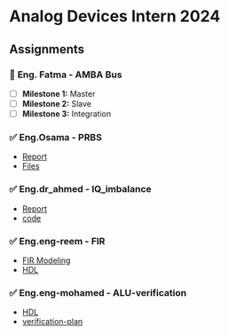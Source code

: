 # **Analog Devices Intern 2024**

## **Assignments**

### 📌 **Eng. Fatma** - AMBA Bus
- [ ] **Milestone 1:** Master
- [ ] **Milestone 2:** Slave
- [ ] **Milestone 3:** Integration

### ✅ **Eng.Osama** - PRBS  
- [Report](https://github.com/elsadiq7/Analog_devices_intern_2024/blob/main/assignments/2-eng_osama_PRBS/report/reeport.md)
- [Files](https://github.com/elsadiq7/Analog_devices_intern_2024/tree/main/assignments/2-eng_osama_PRBS/HDL%26TB%26BS) 

### ✅ **Eng.dr_ahmed** - IQ_imbalance  
- [Report](https://github.com/elsadiq7/Analog_devices_intern_2024/blob/main/assignments/3-dr_ahmed_IQ_imbalance/report.pdf)
- [code](https://github.com/elsadiq7/Analog_devices_intern_2024/blob/main/assignments/3-dr_ahmed_IQ_imbalance/code/IQ_IMBALANCE.ipynb) 

### ✅ **Eng.eng-reem** - FIR
- [FIR Modeling](https://github.com/elsadiq7/Analog_devices_intern_2024/tree/main/assignments/4-eng_reem_FIR/FIR_modeling)
- [HDL](https://github.com/elsadiq7/Analog_devices_intern_2024/tree/main/assignments/4-eng_reem_FIR/HDL)

### ✅ **Eng.eng-mohamed** - ALU-verification
- [HDL](https://github.com/elsadiq7/Analog_devices_intern_2024/tree/main/assignments/5-eng_moahhmed_ALU_VER_SV/code)
- [verification-plan](https://github.com/elsadiq7/Analog_devices_intern_2024/blob/main/assignments/5-eng_moahhmed_ALU_VER_SV/Verification%20PLan/plan.md) 
